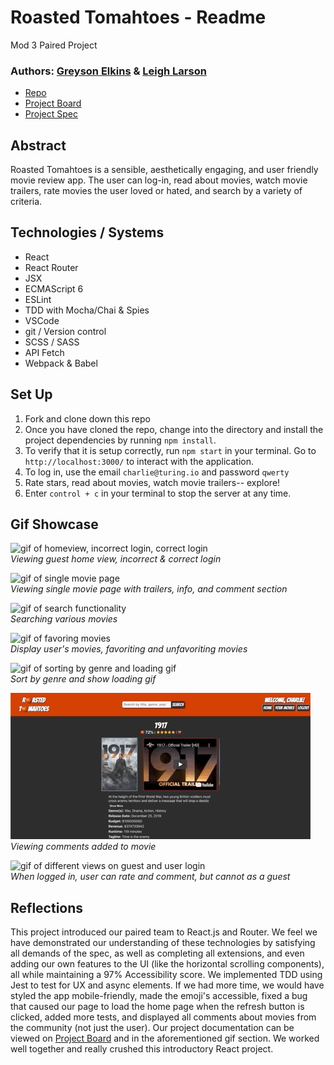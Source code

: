 # Roasted Tomahtoes - Readme
Mod 3 Paired Project
### Authors: [Greyson Elkins](https://github.com/GreysonElkins) & [Leigh Larson](https://github.com/leighlars)

- [Repo](https://github.com/GreysonElkins/roasted-tomahtoes)
- [Project Board](https://github.com/GreysonElkins/roasted-tomahtoes/projects)
- [Project Spec](https://frontend.turing.io/projects/module-3/rancid-tomatillos-v2.html)
<!-- - [Deployed Pages](https://leighlars.github.io/overlook-solo/) -->

## Abstract 

Roasted Tomahtoes is a sensible, aesthetically engaging, and user friendly movie review app. The user can log-in, read about movies, watch movie trailers, rate movies the user loved or hated, and search by a variety of criteria. 

## Technologies / Systems

- React
- React Router
- JSX
- ECMAScript 6 
- ESLint
- TDD with Mocha/Chai & Spies
- VSCode 
- git / Version control
- SCSS / SASS
- API Fetch
- Webpack & Babel


## Set Up 

<!-- To interact with the app without cloning / downloading the file, click [here](https://leighlars.github.io/overlook-solo/). -->

1. Fork and clone down this repo
2. Once you have cloned the repo, change into the directory and install the project dependencies by running `npm install`.
3. To verify that it is setup correctly, run `npm start` in your terminal. Go to `http://localhost:3000/` to interact with the application. 
4. To log in, use the email `charlie@turing.io` and password `qwerty`
5. Rate stars, read about movies, watch movie trailers-- explore! 
6. Enter `control + c` in your terminal to stop the server at any time.

## Gif Showcase

![gif of homeview, incorrect login, correct login](./src/images/home-login.gif)</br>
*Viewing guest home view, incorrect & correct login*

![gif of single movie page](./src/images/showMovie.gif)</br>
*Viewing single movie page with trailers, info, and comment section*

![gif of search functionality](./src/images/search.gif)</br>
*Searching various movies*

![gif of favoring movies](./src/images/favoringMovies.gif)</br>
*Display user's movies, favoriting and unfavoriting movies*

![gif of sorting by genre and loading gif](./src/images/sortByGenre.gif)</br>
*Sort by genre and show loading gif*

![gif of commenting on movies](./src/images/commenting.gif)</br>
*Viewing comments added to movie*

![gif of different views on guest and user login](./src/images/guestView.gif)</br>
*When logged in, user can rate and comment, but cannot as a guest*

## Reflections

This project introduced our paired team to React.js and Router. We feel we have demonstrated our understanding of these technologies by satisfying all demands of the spec, as well as completing all extensions, and even adding our own features to the UI (like the horizontal scrolling components), all while maintaining a 97% Accessibility score. We implemented TDD using Jest to test for UX and async elements. If we had more time, we would have styled the app mobile-friendly, made the emoji's accessible, fixed a bug that caused our page to load the home page when the refresh button is clicked, added more tests, and displayed all comments about movies from the community (not just the user).  Our project documentation can be viewed on [Project Board](https://github.com/GreysonElkins/roasted-tomahtoes/projects) and in the aforementioned gif section. We worked well together and really crushed this introductory React project. 



